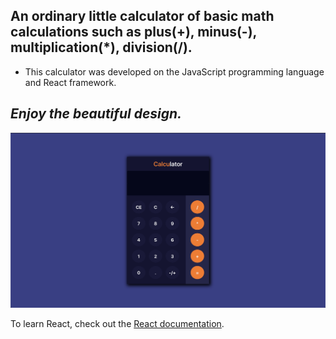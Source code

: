 ## An ordinary little calculator of basic math calculations such as plus(+), minus(-), multiplication(*), division(/).

* This calculator was developed on the JavaScript programming language and React framework.

## *Enjoy the beautiful design.*

![calculator](./src/assets/calc.png)

To learn React, check out the [React documentation](https://reactjs.org/).
